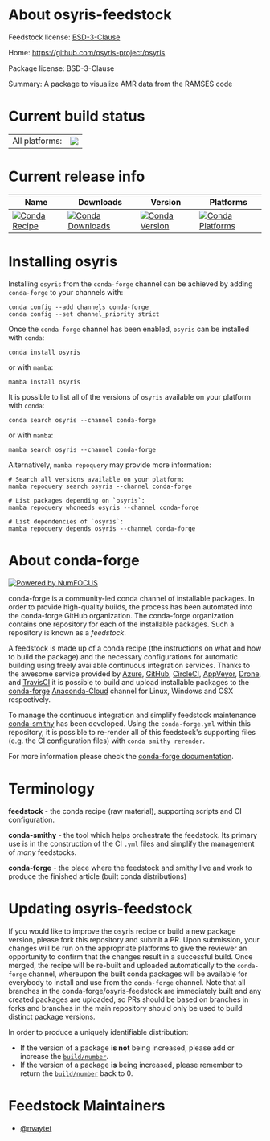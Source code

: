 About osyris-feedstock
======================

Feedstock license: [BSD-3-Clause](https://github.com/conda-forge/osyris-feedstock/blob/main/LICENSE.txt)

Home: https://github.com/osyris-project/osyris

Package license: BSD-3-Clause

Summary: A package to visualize AMR data from the RAMSES code

Current build status
====================


<table><tr><td>All platforms:</td>
    <td>
      <a href="https://dev.azure.com/conda-forge/feedstock-builds/_build/latest?definitionId=17474&branchName=main">
        <img src="https://dev.azure.com/conda-forge/feedstock-builds/_apis/build/status/osyris-feedstock?branchName=main">
      </a>
    </td>
  </tr>
</table>

Current release info
====================

| Name | Downloads | Version | Platforms |
| --- | --- | --- | --- |
| [![Conda Recipe](https://img.shields.io/badge/recipe-osyris-green.svg)](https://anaconda.org/conda-forge/osyris) | [![Conda Downloads](https://img.shields.io/conda/dn/conda-forge/osyris.svg)](https://anaconda.org/conda-forge/osyris) | [![Conda Version](https://img.shields.io/conda/vn/conda-forge/osyris.svg)](https://anaconda.org/conda-forge/osyris) | [![Conda Platforms](https://img.shields.io/conda/pn/conda-forge/osyris.svg)](https://anaconda.org/conda-forge/osyris) |

Installing osyris
=================

Installing `osyris` from the `conda-forge` channel can be achieved by adding `conda-forge` to your channels with:

```
conda config --add channels conda-forge
conda config --set channel_priority strict
```

Once the `conda-forge` channel has been enabled, `osyris` can be installed with `conda`:

```
conda install osyris
```

or with `mamba`:

```
mamba install osyris
```

It is possible to list all of the versions of `osyris` available on your platform with `conda`:

```
conda search osyris --channel conda-forge
```

or with `mamba`:

```
mamba search osyris --channel conda-forge
```

Alternatively, `mamba repoquery` may provide more information:

```
# Search all versions available on your platform:
mamba repoquery search osyris --channel conda-forge

# List packages depending on `osyris`:
mamba repoquery whoneeds osyris --channel conda-forge

# List dependencies of `osyris`:
mamba repoquery depends osyris --channel conda-forge
```


About conda-forge
=================

[![Powered by
NumFOCUS](https://img.shields.io/badge/powered%20by-NumFOCUS-orange.svg?style=flat&colorA=E1523D&colorB=007D8A)](https://numfocus.org)

conda-forge is a community-led conda channel of installable packages.
In order to provide high-quality builds, the process has been automated into the
conda-forge GitHub organization. The conda-forge organization contains one repository
for each of the installable packages. Such a repository is known as a *feedstock*.

A feedstock is made up of a conda recipe (the instructions on what and how to build
the package) and the necessary configurations for automatic building using freely
available continuous integration services. Thanks to the awesome service provided by
[Azure](https://azure.microsoft.com/en-us/services/devops/), [GitHub](https://github.com/),
[CircleCI](https://circleci.com/), [AppVeyor](https://www.appveyor.com/),
[Drone](https://cloud.drone.io/welcome), and [TravisCI](https://travis-ci.com/)
it is possible to build and upload installable packages to the
[conda-forge](https://anaconda.org/conda-forge) [Anaconda-Cloud](https://anaconda.org/)
channel for Linux, Windows and OSX respectively.

To manage the continuous integration and simplify feedstock maintenance
[conda-smithy](https://github.com/conda-forge/conda-smithy) has been developed.
Using the ``conda-forge.yml`` within this repository, it is possible to re-render all of
this feedstock's supporting files (e.g. the CI configuration files) with ``conda smithy rerender``.

For more information please check the [conda-forge documentation](https://conda-forge.org/docs/).

Terminology
===========

**feedstock** - the conda recipe (raw material), supporting scripts and CI configuration.

**conda-smithy** - the tool which helps orchestrate the feedstock.
                   Its primary use is in the construction of the CI ``.yml`` files
                   and simplify the management of *many* feedstocks.

**conda-forge** - the place where the feedstock and smithy live and work to
                  produce the finished article (built conda distributions)


Updating osyris-feedstock
=========================

If you would like to improve the osyris recipe or build a new
package version, please fork this repository and submit a PR. Upon submission,
your changes will be run on the appropriate platforms to give the reviewer an
opportunity to confirm that the changes result in a successful build. Once
merged, the recipe will be re-built and uploaded automatically to the
`conda-forge` channel, whereupon the built conda packages will be available for
everybody to install and use from the `conda-forge` channel.
Note that all branches in the conda-forge/osyris-feedstock are
immediately built and any created packages are uploaded, so PRs should be based
on branches in forks and branches in the main repository should only be used to
build distinct package versions.

In order to produce a uniquely identifiable distribution:
 * If the version of a package **is not** being increased, please add or increase
   the [``build/number``](https://docs.conda.io/projects/conda-build/en/latest/resources/define-metadata.html#build-number-and-string).
 * If the version of a package **is** being increased, please remember to return
   the [``build/number``](https://docs.conda.io/projects/conda-build/en/latest/resources/define-metadata.html#build-number-and-string)
   back to 0.

Feedstock Maintainers
=====================

* [@nvaytet](https://github.com/nvaytet/)

